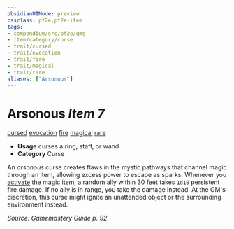 ```yaml
---
obsidianUIMode: preview
cssclass: pf2e,pf2e-item
tags:
- compendium/src/pf2e/gmg
- item/category/curse
- trait/cursed
- trait/evocation
- trait/fire
- trait/magical
- trait/rare
aliases: ["Arsonous"]
---
```

# Arsonous *Item 7*  
[cursed](../../../Rules/traits/cursed-gmg.md)  [evocation](../../../Rules/traits/evocation.md)  [fire](../../../Rules/traits/fire.md)  [magical](../../../Rules/traits/magical.md)  [rare](../../../Rules/traits/rare.md)  

- **Usage** curses a ring, staff, or wand
- **Category** Curse

An _arsonous_ curse creates flaws in the mystic pathways that channel magic through an item, allowing excess power to escape as sparks. Whenever you [activate](../../../Rules/actions/activate-an-item.md) the magic item, a random ally within 30 feet takes `1d10` persistent fire damage. If no ally is in range, you take the damage instead. At the GM's discretion, this curse might ignite an unattended object or the surrounding environment instead.

*Source: Gamemastery Guide p. 92*